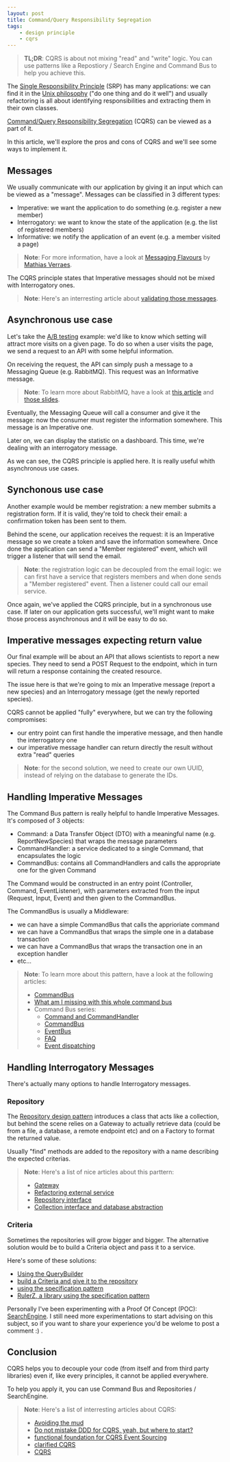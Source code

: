 ```yaml
---
layout: post
title: Command/Query Responsibility Segregation
tags:
    - design principle
    - cqrs
---
```


> **TL;DR**: CQRS is about not mixing "read" and "write" logic. You can use patterns
> like a Repostiory / Search Engine and Command Bus to help you achieve this.

The [Single Responsibility Principle](https://en.wikipedia.org/wiki/Single_responsibility_principle)
(SRP) has many applications: we can find it in the [Unix philosophy](https://en.wikipedia.org/wiki/Unix_philosophy)
("do one thing and do it well") and usually refactoring is all about identifying
responsibilities and extracting them in their own classes.

[Command/Query Responsibility Segregation](http://martinfowler.com/bliki/CQRS.html)
(CQRS) can be viewed as a part of it.

In this article, we'll explore the pros and cons of CQRS and we'll see some ways
to implement it.

## Messages

We usually communicate with our application by giving it an input which can be
viewed as a "message". Messages can be classified in 3 different types:

* Imperative: we want the application to do something (e.g. register a new member)
* Interrogatory: we want to know the state of the application (e.g. the list of registered members)
* Informative: we notify the application of an event (e.g. a member visited a page)

> **Note**: For more information, have a look at [Messaging Flavours](http://verraes.net/2015/01/messaging-flavours/)
> by [Mathias Verraes](https://twitter.com/mathiasverraes).

The CQRS principle states that Imperative messages should not be mixed with
Interrogatory ones.

> **Note**: Here's an interresting article about
> [validating those messages](http://verraes.net/2015/02/form-command-model-validation/).

## Asynchronous use case

Let's take the [A/B testing](https://en.wikipedia.org/wiki/A/B_testing) example:
we'd like to know which setting will attract more visits on a given page.
To do so when a user visits the page, we send a request to an API with some helpful information.

On receiving the request, the API can simply push a message to a Messaging Queue
(e.g. RabbitMQ). This request was an Informative message.

> **Note**: To learn more about RabbitMQ, have a look at [this article](https://www.sensiolabsblog.co.uk/blog/improve-the-performance-of-your-symfony-application-using-rabbitmq)
> and [those slides](http://www.slideshare.net/cakper/2014-0821-symfony-uk-meetup-scaling-symfony2-apps-with-rabbit-mq).

Eventually, the Messaging Queue will call a consumer and give it the message: now
the consumer must register the information somewhere. This message is an Imperative one.

Later on, we can display the statistic on a dashboard. This time, we're dealing
with an interrogatory message.

As we can see, the CQRS principle is applied here. It is really useful whith
asynchronous use cases.

## Synchonous use case

Another example would be member registration: a new member submits a registration
form. If it is valid, they're told to check their email: a confirmation token has
been sent to them.

Behind the scene, our application receives the request: it is an Imperative
message so we create a token and save the information somewhere. Once done the
application can send a "Member registered" event, which will trigger a listener
that will send the email.

> **Note**: the registration logic can be decoupled from the email logic: we can
> first have a service that registers members and when done sends a "Member registered"
> event. Then a listener could call our email service.

Once again, we've applied the CQRS principle, but in a synchronous use case. If
later on our application gets successful, we'll might want to make those process
asynchronous and it will be easy to do so.

## Imperative messages expecting return value

Our final example will be about an API that allows scientists to report a new species.
They need to send a POST Request to the endpoint, which in turn will return a response
containing the created resource.

The issue here is that we're going to mix an Imperative message (report a new species)
and an Interrogatory message (get the newly reported species).

CQRS cannot be applied "fully" everywhere, but we can try the following compromises:

* our entry point can first handle the imperative message, and then handle the interrogatory one
* our imperative message handler can return directly the result without extra "read" queries

> **Note**: for the second solution, we need to create our own UUID, instead of
> relying on the database to generate the IDs.

## Handling Imperative Messages

The Command Bus pattern is really helpful to handle Imperative Messages.
It's composed of 3 objects:

* Command: a Data Transfer Object (DTO) with a meaningful name (e.g. ReportNewSpecies) that wraps the message parameters
* CommandHandler: a service dedicated to a single Command, that encapsulates the logic
* CommandBus: contains all CommandHandlers and calls the appropriate one for the given Command

The Command would be constructed in an entry point (Controller, Command, EventListener),
with parameters extracted from the input (Request, Input, Event) and then given to
the CommandBus.

The CommandBus is usually a Middleware:

* we can have a simple CommandBus that calls the apprioriate command
* we can have a CommandBus that wraps the simple one in a database transaction
* we can have a CommandBus that wraps the transaction one in an exception handler
* etc...

> **Note**: To learn more about this pattern, have a look at the following articles:
>
> * [CommandBus](http://shawnmc.cool/command-bus)
> * [What am I missing with this whole command bus](http://www.reddit.com/r/PHP/comments/29a6qz/what_am_i_missing_with_this_whole_command_bus/)
> * Command Bus series:
>     * [Command and CommandHandler](http://php-and-symfony.matthiasnoback.nl/2015/01/a-wave-of-command-buses/)
>     * [CommandBus](http://php-and-symfony.matthiasnoback.nl/2015/01/responsibilities-of-the-command-bus/)
>     * [EventBus](http://php-and-symfony.matthiasnoback.nl/2015/01/from-commands-to-events/)
>     * [FAQ](http://php-and-symfony.matthiasnoback.nl/2015/01/some-questions-about-the-command-bus/)
>     * [Event dispatching](http://php-and-symfony.matthiasnoback.nl/2015/01/collecting-events-and-the-events-aware-command-bus/)

## Handling Interrogatory Messages

There's actually many options to handle Interrogatory messages.

### Repository

The [Repository design pattern](http://code.tutsplus.com/tutorials/the-repository-design-pattern--net-35804)
introduces a class that acts like a collection, but behind the scene relies
on a Gateway to actually retrieve data (could be from a file, a database, a remote endpoint etc)
and on a Factory to format the returned value.

Usually "find" methods are added to the repository with a name describing the expected
criterias.

> **Note**: Here's a list of nice articles about this parttern:
>
> * [Gateway](http://martinfowler.com/eaaCatalog/gateway.html)
> * [Refactoring external service](http://martinfowler.com/articles/refactoring-external-service.html)
> * [Repository interface](http://mnapoli.fr/repository-interface/)
> * [Collection interface and database abstraction](http://mnapoli.fr/collection-interface-and-database-abstraction/)

### Criteria

Sometimes the repositories will grow bigger and bigger. The alternative solution
would be to build a Criteria object and pass it to a service.

Here's some of these solutions:

* [Using the QueryBuilder](http://dev.imagineeasy.com/post/44139111915/taiming-repository-classes-in-doctrine-with-the)
* [build a Criteria and give it to the repository](http://www.whitewashing.de/2013/03/04/doctrine_repositories.html)
* [using the specification pattern](http://blog.kevingomez.fr/2015/02/07/on-taming-repository-classes-in-doctrine-among-other-things/)
* [RulerZ, a library using the specification pattern](http://blog.kevingomez.fr/2015/03/14/rulerz-specifications-and-symfony-are-in-a-boat/)

Personally I've been experimenting with a Proof Of Concept (POC): [SearchEngine](http://gnugat.github.io/search-engine/).
I still need more experimentations to start advising on this subject, so if you
want to share your experience you'd be welome to post a comment :) .

## Conclusion

CQRS helps you to decouple your code (from itself and from third party libraries)
even if, like every principles, it cannot be applied everywhere.

To help you apply it, you can use Command Bus and Repositories / SearchEngine.

> **Note**: Here's a list of interresting articles about CQRS:
>
> * [Avoiding the mud](https://speakerdeck.com/richardmiller/avoiding-the-mud)
> * [Do not mistake DDD for CQRS, yeah, but where to start?](https://medium.com/@benjamindulau/do-not-mistake-ddd-for-cqrs-yeah-but-where-to-start-5595b8e68a4d)
> * [functional foundation for CQRS Event Sourcing](http://verraes.net/2014/05/functional-foundation-for-cqrs-event-sourcing/)
> * [clarified CQRS](http://www.udidahan.com/2009/12/09/clarified-cqrs/)
> * [CQRS](http://martinfowler.com/bliki/CQRS.html)
